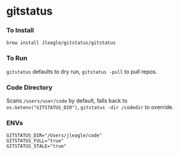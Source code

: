 # gitstatus

### To Install

`brew install Jleagle/gitstatus/gitstatus`

### To Run

`gitstatus` defaults to dry run, `gitstatus -pull` to pull repos.

### Code Directory

Scans `/users/user/code` by default, falls back to `os.Getenv("GITSTATUS_DIR")`, `gitstatus -dir /codedir` to override.

### ENVs

```
GITSTATUS_DIR="/Users/jleagle/code"
GITSTATUS_FULL="true"
GITSTATUS_STALE="true"
```
